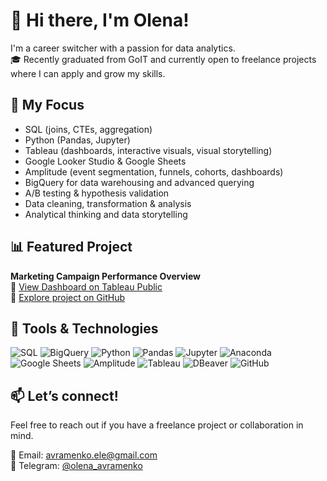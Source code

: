 # 👋 Hi there, I'm Olena!

I'm a career switcher with a passion for data analytics.  
🎓 Recently graduated from GoIT and currently open to freelance projects where I can apply and grow my skills.

## 💼 My Focus
- SQL (joins, CTEs, aggregation)
- Python (Pandas, Jupyter)
- Tableau (dashboards, interactive visuals, visual storytelling)
- Google Looker Studio & Google Sheets
- Amplitude (event segmentation, funnels, cohorts, dashboards)
- BigQuery for data warehousing and advanced querying
- A/B testing & hypothesis validation
- Data cleaning, transformation & analysis
- Analytical thinking and data storytelling

## 📊 Featured Project
**Marketing Campaign Performance Overview**  
🔗 [View Dashboard on Tableau Public](https://public.tableau.com/app/profile/olena.avramenko4187/viz/Visualisation_17445723619140/MarketingCampaignPerformanceOverview?publish=yes)  
📁 [Explore project on GitHub](https://github.com/OlenaAvramenko/Marketing_Campaign_Analysis)

## 🔧 Tools & Technologies
![SQL](https://img.shields.io/badge/-SQL-blue?style=flat-square&logo=postgresql&logoColor=white)
![BigQuery](https://img.shields.io/badge/-BigQuery-4285F4?style=flat-square&logo=googlecloud&logoColor=white)
![Python](https://img.shields.io/badge/-Python-3776AB?style=flat-square&logo=python&logoColor=white)
![Pandas](https://img.shields.io/badge/-Pandas-150458?style=flat-square&logo=pandas)
![Jupyter](https://img.shields.io/badge/-Jupyter-F37626?style=flat-square&logo=jupyter&logoColor=white)
![Anaconda](https://img.shields.io/badge/-Anaconda-44A833?style=flat-square&logo=anaconda&logoColor=white)
![Google Sheets](https://img.shields.io/badge/-Google%20Sheets-34A853?style=flat-square&logo=google-sheets&logoColor=white)
![Amplitude](https://img.shields.io/badge/-Amplitude-0000FF?style=flat-square&logo=amplitude&logoColor=white)
![Tableau](https://img.shields.io/badge/-Tableau-E97627?style=flat-square&logo=tableau&logoColor=white)
![DBeaver](https://img.shields.io/badge/-DBeaver-372923?style=flat-square)
![GitHub](https://img.shields.io/badge/-GitHub-181717?style=flat-square&logo=github)

## 📫 Let’s connect!
Feel free to reach out if you have a freelance project or collaboration in mind.

📧 Email: avramenko.ele@gmail.com  
💬 Telegram: [@olena_avramenko](https://t.me/olena_avramenko)

